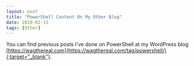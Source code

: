 ```yaml
---
layout: post
title: "PowerShell Content On My Other Blog"
date: 2020-02-15
tags: [Other]
---
```


You can find previous posts I've done on PowerShell at my WordPress blog [https://wagthereal.com](https://wagthereal.com/tag/powershell/){:target="_blank"}.